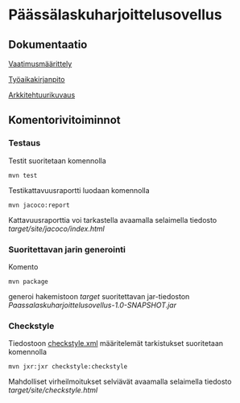 # Päässälaskuharjoittelusovellus
## Dokumentaatio
[Vaatimusmäärittely](https://github.com/vilsuo/ot-harjoitustyo/blob/master/dokumentointi/vaatimusmaarittely.md)

[Työaikakirjanpito](https://github.com/vilsuo/ot-harjoitustyo/blob/master/tyoaikakirjanpito.md)

[Arkkitehtuurikuvaus](https://github.com/vilsuo/ot-harjoitustyo/blob/master/dokumentointi/arkkitehtuuri.md)

## Komentorivitoiminnot
### Testaus
Testit suoritetaan komennolla
```
mvn test
```

Testikattavuusraportti luodaan komennolla
```
mvn jacoco:report
```
Kattavuusraporttia voi tarkastella avaamalla selaimella tiedosto *target/site/jacoco/index.html*

### Suoritettavan jarin generointi
Komento
```
mvn package
```
generoi hakemistoon *target* suoritettavan jar-tiedoston *Paassalaskuharjoittelusovellus-1.0-SNAPSHOT.jar*

### Checkstyle
Tiedostoon [checkstyle.xml](https://github.com/vilsuo/ot-harjoitustyo/blob/master/Paassalaskuharjoittelusovellus/checkstyle.xml) määritelemät tarkistukset suoritetaan komennolla
```
mvn jxr:jxr checkstyle:checkstyle
```
Mahdolliset virheilmoitukset selviävät avaamalla selaimella tiedosto *target/site/checkstyle.html*
